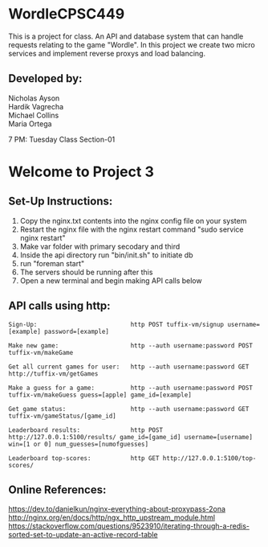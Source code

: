 # WordleCPSC449
This is a project for class. An API and database system that can handle requests relating to the game "Wordle".
In this project we create two micro services and implement reverse proxys and load balancing.

## Developed by:      
Nicholas Ayson   
Hardik Vagrecha   
Michael Collins   
Maria Ortega   


7 PM: Tuesday Class
Section-01         


# Welcome to Project 3

## Set-Up Instructions:

1) Copy the nginx.txt contents into the nginx config file on your system
2) Restart the nginx file with the nginx restart command "sudo service nginx restart"
3) Make var folder with primary secodary and third
4) Inside the api directory run "bin/init.sh" to initiate db
5) run "foreman start"
6) The servers should be running after this
7) Open a new terminal and begin making API calls below


## API calls using http:

	Sign-Up:                          http POST tuffix-vm/signup username=[example] password=[example]

	Make new game:                    http --auth username:password POST tuffix-vm/makeGame

	Get all current games for user:   http --auth username:password GET  http://tuffix-vm/getGames

	Make a guess for a game:          http --auth username:password POST tuffix-vm/makeGuess guess=[apple] game_id=[example]

	Get game status:                  http --auth username:password GET tuffix-vm/gameStatus/[game_id]

	Leaderboard results:              http POST http://127.0.0.1:5100/results/ game_id=[game_id] username=[username] win=[1 or 0] num_guesses=[numofguesses]

	Leaderboard top-scores:           http GET http://127.0.0.1:5100/top-scores/



## Online References:
https://dev.to/danielkun/nginx-everything-about-proxypass-2ona
http://nginx.org/en/docs/http/ngx_http_upstream_module.html
https://stackoverflow.com/questions/9523910/iterating-through-a-redis-sorted-set-to-update-an-active-record-table
